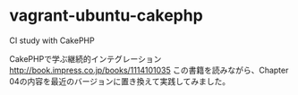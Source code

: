 # vagrant-ubuntu-cakephp
CI study with CakePHP

CakePHPで学ぶ継続的インテグレーション
http://book.impress.co.jp/books/1114101035
この書籍を読みながら、Chapter 04の内容を最近のバージョンに置き換えて実践してみました。
